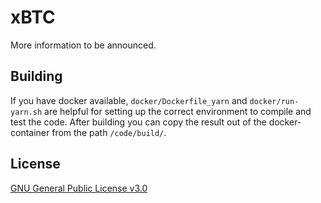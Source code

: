 # xBTC

More information to be announced.

## Building

If you have docker available, `docker/Dockerfile_yarn` and `docker/run-yarn.sh` are helpful for setting up the correct environment to compile and test the code. After building you can copy the result out of the docker-container from the path `/code/build/`.

## License

[GNU General Public License v3.0](./LICENSE)
